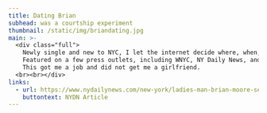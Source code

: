 ```yaml
---
title: Dating Brian
subhead: was a courtship experiment
thumbnail: /static/img/briandating.jpg
main: >-
  <div class="full">
    Newly single and new to NYC, I let the internet decide where, when, and who I date for an entire month.<br><br>
    Featured on a few press outlets, including WNYC, NY Daily News, and got me recognized once in person at MoMA.<br><br>
    This got me a job and did not get me a girlfriend. 
  <br><br></div>
links:
  - url: https://www.nydailynews.com/new-york/ladies-man-brian-moore-sets-web-site-30-dates-30-days-article-1.205039
    buttontext: NYDN Article
---
```

